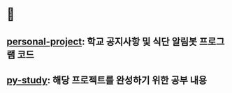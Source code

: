 # :book: 
## [personal-project](https://github.com/yousung1020/Python-Workspace/tree/main/personal_project/alarm_bot): 학교 공지사항 및 식단 알림봇 프로그램 코드
## [py-study](https://github.com/yousung1020/Python-Workspace/tree/main/py-study): 해당 프로젝트를 완성하기 위한 공부 내용
